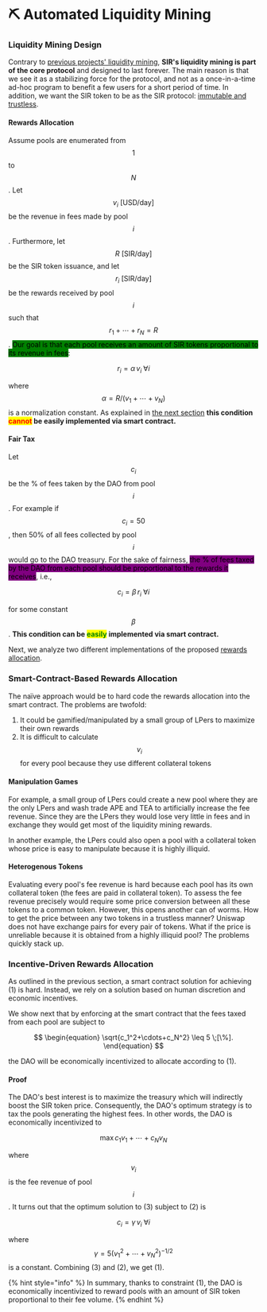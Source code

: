 # ⛏ Automated Liquidity Mining

### Liquidity Mining Design

Contrary to [previous projects' liquidity mining](https://101blockchains.com/liquidity-mining/), **SIR's liquidity mining is part of the core protocol** and designed to last forever. The main reason is that we see it as a stabilizing force for the protocol, and not as a once-in-a-time ad-hoc program to benefit a few users for a short period of time. In addition, we want the SIR token to be as the SIR protocol: [immutable and trustless](../../).

#### Rewards Allocation

Assume pools are enumerated from $$1$$ to $$N$$. Let $$v_i \text{ [USD/day]}$$ be the revenue in fees made by pool $$i$$. Furthermore, let $$R\text{ [SIR/day]}$$ be the SIR token issuance, and let $$r_i \text{ [SIR/day]}$$ be the rewards received by pool $$i$$ such that $$r_1+\cdots+r_N=R$$. <mark style="background-color:green;">Our goal is that each pool receives an amount of SIR tokens proportional to its revenue in fees</mark>:

$$
\begin{equation}
r_i = \alpha\, v_i \;\forall i
\end{equation}
$$

where $$\alpha = R / (v_1+\cdots+v_N)$$ is a normalization constant. As explained in [the next section](sir-token.md#the-drawbacks-of-algorithmic-liquidity-mining) **this condition **<mark style="color:red;">**cannot**</mark>** be easily implemented via smart contract.**

#### Fair Tax

Let $$c_i$$ be the % of fees taken by the DAO from pool $$i$$. For example if $$c_i=50$$, then 50% of all fees collected by pool $$i$$ would go to the DAO treasury. For the sake of fairness, <mark style="background-color:purple;">the % of fees taxed by the DAO from each pool should be proportional to the rewards it receives</mark>, i.e.,&#x20;

$$
\begin{equation}
c_i = \beta\, r_i \;\forall i
\end{equation}
$$

for some constant $$\beta$$. **This condition can be **<mark style="color:green;">**easily**</mark>** implemented via smart contract.**

Next, we analyze two different implementations of the proposed [rewards allocation](sir-token.md#rewards-allocation).

### Smart-Contract-Based Rewards Allocation

The naïve approach would be to hard code the rewards allocation into the smart contract. The problems are twofold:

1. It could be gamified/manipulated by a small group of LPers to maximize their own rewards
2. It is difficult to calculate $$v_i$$ for every pool because they use different collateral tokens

#### Manipulation Games

For example, a small group of LPers could create a new pool where they are the only LPers and wash trade APE and TEA to artificially increase the fee revenue. Since they are the LPers they would lose very little in fees and in exchange they would get most of the liquidity mining rewards.&#x20;

In another example, the LPers could also open a pool with a collateral token whose price is easy to manipulate because it is highly illiquid.

#### Heterogenous Tokens

Evaluating every pool's fee revenue is hard because each pool has its own collateral token (the fees are paid in collateral token). To assess the fee revenue precisely would require some price conversion between all these tokens to a common token. However, this opens another can of worms.  How to get the price between any two tokens in a trustless manner? Uniswap does not have exchange pairs for every pair of tokens. What if the price is unreliable because it is obtained from a highly illiquid pool? The problems quickly stack up. &#x20;

### Incentive-Driven Rewards Allocation

As outlined in the previous section, a smart contract solution for achieving (1) is hard. Instead, we rely on a solution based on human discretion and economic incentives.&#x20;

We show next that by enforcing at the smart contract that the fees taxed from each pool are subject to

$$
\begin{equation}
\sqrt{c_1^2+\cdots+c_N^2} \leq 5 \;[\%].
\end{equation}
$$

the DAO will be economically incentivized to allocate according to (1).

#### Proof

The DAO's best interest is to maximize the treasury which will indirectly boost the SIR token price. Consequently, the DAO's optimum strategy is to tax the pools generating the highest fees. In other words, the DAO is economically incentivized to

$$
\begin{equation}
\max c_1v_1+\cdots+c_Nv_N
\end{equation}
$$

where $$v_i$$ is the fee revenue of pool $$i$$. It turns out that the optimum solution to (3) subject to (2) is

$$
\begin{equation}
c_i= \gamma\,v_i \;\forall i
\end{equation}
$$

where $$\gamma = 5 (v_1^2+\cdots+v_N^2)^{-1/2}$$ is a constant. Combining (3)  and (2), we get (1).

{% hint style="info" %}
In summary, thanks to constraint (1), the DAO is economically incentivized to reward pools with an amount of SIR token proportional to their fee volume.
{% endhint %}
